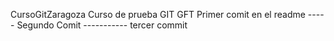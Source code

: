 CursoGitZaragoza
Curso de prueba GIT GFT
Primer comit en el readme
----- Segundo Comit
----------- tercer commit
